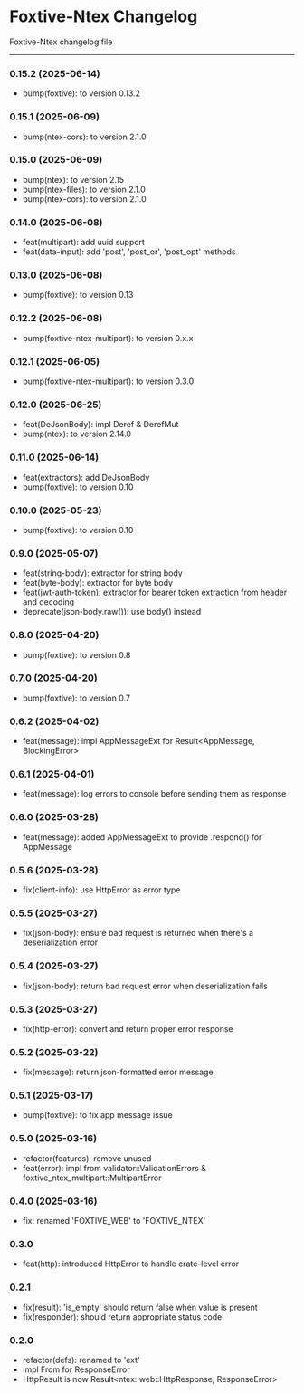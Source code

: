 # Foxtive-Ntex Changelog
Foxtive-Ntex changelog file 

------

### 0.15.2 (2025-06-14)
* bump(foxtive): to version 0.13.2

### 0.15.1 (2025-06-09)
* bump(ntex-cors): to version 2.1.0

### 0.15.0 (2025-06-09)
* bump(ntex): to version 2.15
* bump(ntex-files): to version 2.1.0
* bump(ntex-cors): to version 2.1.0

### 0.14.0 (2025-06-08)
* feat(multipart): add uuid support
* feat(data-input): add 'post', 'post_or', 'post_opt' methods

### 0.13.0 (2025-06-08)
* bump(foxtive): to version 0.13

### 0.12.2 (2025-06-08)
* bump(foxtive-ntex-multipart): to version 0.x.x

### 0.12.1 (2025-06-05)
* bump(foxtive-ntex-multipart): to version 0.3.0

### 0.12.0 (2025-06-25)
* feat(DeJsonBody): impl Deref & DerefMut
* bump(ntex): to version 2.14.0

### 0.11.0 (2025-06-14)
* feat(extractors): add DeJsonBody
* bump(foxtive): to version 0.10

### 0.10.0 (2025-05-23)
* bump(foxtive): to version 0.10

### 0.9.0 (2025-05-07)
* feat(string-body): extractor for string body
* feat(byte-body): extractor for byte body
* feat(jwt-auth-token): extractor for bearer token extraction from header and decoding
* deprecate(json-body.raw()): use body() instead

### 0.8.0 (2025-04-20)
* bump(foxtive): to version 0.8

### 0.7.0 (2025-04-20)
* bump(foxtive): to version 0.7

### 0.6.2 (2025-04-02)
* feat(message): impl AppMessageExt for Result<AppMessage, BlockingError<AppMessage>>

### 0.6.1 (2025-04-01)
* feat(message): log errors to console before sending them as response

### 0.6.0 (2025-03-28)
* feat(message): added AppMessageExt to provide .respond() for AppMessage

### 0.5.6 (2025-03-28)
* fix(client-info): use HttpError as error type

### 0.5.5 (2025-03-27)
* fix(json-body): ensure bad request is returned when there's a deserialization error

### 0.5.4 (2025-03-27)
* fix(json-body): return bad request error when deserialization fails

### 0.5.3 (2025-03-27)
* fix(http-error): convert and return proper error response

### 0.5.2 (2025-03-22)
* fix(message): return json-formatted error message

### 0.5.1 (2025-03-17)
* bump(foxtive): to fix app message issue

### 0.5.0 (2025-03-16)
* refactor(features): remove unused
* feat(error): impl from validator::ValidationErrors & foxtive_ntex_multipart::MultipartError

### 0.4.0 (2025-03-16)
* fix: renamed 'FOXTIVE_WEB' to 'FOXTIVE_NTEX'

### 0.3.0
* feat(http): introduced HttpError to handle crate-level error

### 0.2.1
* fix(result): 'is_empty' should return false when value is present
* fix(responder): should return appropriate status code

### 0.2.0
* refactor(defs): renamed to 'ext'
* impl From<Error> for ResponseError
* HttpResult is now Result<ntex::web::HttpResponse, ResponseError>

